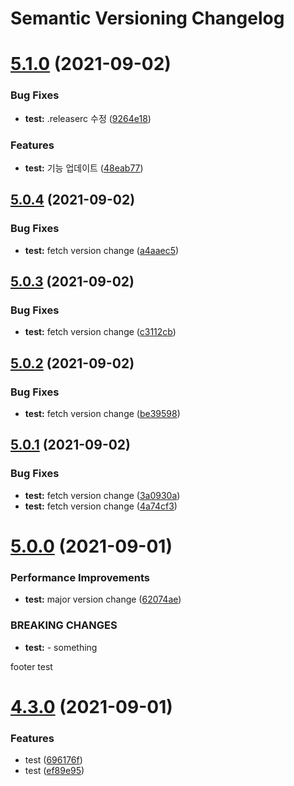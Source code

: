 # Semantic Versioning Changelog

# [5.1.0](https://github.com/kihyun-yang/test/compare/v5.0.4...v5.1.0) (2021-09-02)


### Bug Fixes

* **test:** .releaserc 수정 ([9264e18](https://github.com/kihyun-yang/test/commit/9264e18e59e80b28e8e2d060952710e3362e518b))


### Features

* **test:** 기능 업데이트 ([48eab77](https://github.com/kihyun-yang/test/commit/48eab775a1f2f614bbd22f293e477a13ee5016e2))

## [5.0.4](https://github.com/kihyun-yang/test/compare/v5.0.3...v5.0.4) (2021-09-02)


### Bug Fixes

* **test:** fetch version change ([a4aaec5](https://github.com/kihyun-yang/test/commit/a4aaec5757cb43d681f5f450cee3c8604d67deb2))

## [5.0.3](https://github.com/kihyun-yang/test/compare/v5.0.2...v5.0.3) (2021-09-02)


### Bug Fixes

* **test:** fetch version change ([c3112cb](https://github.com/kihyun-yang/test/commit/c3112cb47cbd31c4baab0c8b14265ca4d9af1194))

## [5.0.2](https://github.com/kihyun-yang/test/compare/v5.0.1...v5.0.2) (2021-09-02)


### Bug Fixes

* **test:** fetch version change ([be39598](https://github.com/kihyun-yang/test/commit/be39598f5eb367fedb92400063b3697d3accd019))

## [5.0.1](https://github.com/kihyun-yang/test/compare/v5.0.0...v5.0.1) (2021-09-02)


### Bug Fixes

* **test:** fetch version change ([3a0930a](https://github.com/kihyun-yang/test/commit/3a0930ad6f49acde7ef67ab16c2a7553a6292de1))
* **test:** fetch version change ([4a74cf3](https://github.com/kihyun-yang/test/commit/4a74cf31f30fe549d491885110611bb7a58a2196))

# [5.0.0](https://github.com/kihyun-yang/test/compare/v4.3.0...v5.0.0) (2021-09-01)


### Performance Improvements

* **test:** major version change ([62074ae](https://github.com/kihyun-yang/test/commit/62074ae1faea961cf9014ac1de82f01eca9f95b1))


### BREAKING CHANGES

* **test:** - something

footer test

# [4.3.0](https://github.com/kihyun-yang/test/compare/v4.2.0...v4.3.0) (2021-09-01)


### Features

* test ([696176f](https://github.com/kihyun-yang/test/commit/696176ff911e3336bb63be9c70846b25156f2a2f))
* test ([ef89e95](https://github.com/kihyun-yang/test/commit/ef89e95f29198b7d5923bb907abd371d762885ad))
